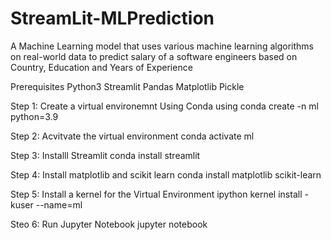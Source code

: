 # StreamLit-MLPrediction
A Machine Learning model that uses various machine learning algorithms on real-world data to predict salary of a software engineers based on Country, Education and Years of Experience

Prerequisites
Python3
Streamlit
Pandas 
Matplotlib
Pickle

Step 1: Create a virtual environemnt Using Conda using
    conda create -n ml python=3.9
    
Step 2: Acvitvate the virtual environment
    conda activate ml

Step 3: Installl Streamlit 
     conda install streamlit
 
Step 4: Install matplotlib and scikit learn
     conda install matplotlib scikit-learn
     
Step 5: Install a kernel for the Virtual Environment
     ipython kernel install -kuser --name=ml
     
Steo 6: Run Jupyter Notebook
     jupyter notebook

   
